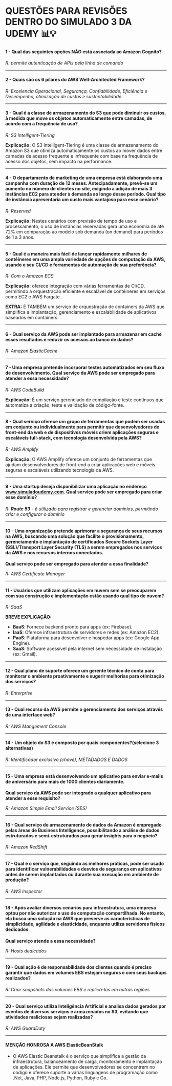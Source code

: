 # QUESTÕES PARA REVISÕES DENTRO DO SIMULADO 3 DA UDEMY 📊💡

#### **1 - Qual das seguintes opções NÃO está associada ao Amazon Cognito?**

*R: permite autenticação de APIs pela linha de comando*

---

#### **2 - Quais são os 6 pilares do AWS Well-Architected Framework?**

*R: Excelencia Operacional, Segurança, Confiabilidade, Eficiência e Desempenho, otimização de custos e sustentabilidade.*

---

#### **3 - Qual é a classe de armazenamento do S3 que pode diminuir os custos, à medida que move os objetos automaticamente entre camadas, de acordo com a frequência de uso?**

*R: S3 Intelligent-Tiering*

**Explicação:** O S3 Intelligent-Tiering é uma classe de armazenamento do Amazon S3 que otimiza automaticamente os custos ao mover dados entre camadas de acesso frequente e infrequente com base na frequência de acesso dos objetos, sem impacto na performance.

---

#### **4 - O departamento de marketing de uma empresa está elaborando uma campanha com duração de 12 meses. Antecipadamente, prevê-se um aumento no número de clientes no site, exigindo a adição de mais 3 instâncias EC2 para atender à demanda ao longo desse período. Qual tipo de instância apresentaria um custo mais vantajoso para esse cenário?**

*R: Reserved*

**Explicação:** Nestes cenários com previsão de tempo de uso e processamento, o uso de instâncias reservadas gera uma economia de até 72% em comparação ao modelo sob demanda (on demand) para períodos de 1 a 3 anos.

---

#### **5 - Qual é a maneira mais fácil de lançar rapidamente milhares de contêineres em uma ampla variedade de opções de computação da AWS, usando o seu CI/CD e ferramentas de automação de sua preferência?**

*R: Com o Amazon ECS*

**Explicação:** oferece integração com várias ferramentas de CI/CD, permitindo a orquestração eficiente e escalável de contêineres em serviços como EC2 e AWS Fargate.

**EXTRA:** É TAMBÉM um serviço de orquestração de containers da AWS que simplifica a implantação, gerenciamento e escalabilidade de aplicativos baseados em containers.

---

#### **6 - Qual serviço da AWS pode ser implantado para armazenar em cache esses resultados e reduzir os acessos ao banco de dados?**

*R: Amazon ElasticCache*

---

#### **7 - Uma empresa pretende incorporar testes automatizados em seu fluxo de desenvolvimento. Qual serviço da AWS pode ser empregado para atender a essa necessidade?**

*R: AWS CodeBuild*

**Explicação:** É um serviço gerenciado de compilação e teste contínuos que automatiza a criação, teste e validação de código-fonte.

---

#### **8 - Qual serviço oferece um grupo de ferramentas que podem ser usadas em conjunto ou individualmente para permitir que desenvolvedores de front-end da web e de dispositivos móveis criem aplicações seguras e escaláveis full-stack, com tecnologia desenvolvida pela AWS?**

*R: AWS Amplify*

**Explicação:** O AWS Amplify oferece um conjunto de ferramentas que ajudam desenvolvedores de front-end a criar aplicações web e móveis seguras e escaláveis utilizando tecnologia da AWS.

---

#### **9 - Uma startup deseja disponibilizar uma aplicação no endereço www.simuladoudemy.com. Qual serviço pode ser empregado para criar esse domínio?**

*R: **Route 53**   - é utilizado para registrar e gerenciar domínios, permitindo criar e configurar o domínio*

---

#### **10 - Uma organização pretende aprimorar a segurança de seus recursos na AWS, buscando uma solução que facilite o provisionamento, gerenciamento e implantação de certificados Secure Sockets Layer (SSL)/Transport Layer Security (TLS) a serem empregados nos serviços da AWS e nos recursos internos conectados.**

**Qual serviço pode ser empregado para atender a essa finalidade?**

*R: AWS Certificate Manager*

---

#### **11 - Usuários que utilizam aplicações em nuvem sem se preocuparem com sua construção e implementação estão usando qual tipo de nuvem?**

*R: SaaS*

**BREVE EXPLICAÇÃO:** 
- **BaaS**: Fornece backend pronto para apps (ex: Firebase).
- **IaaS**: Oferece infraestrutura de servidores e redes (ex: Amazon EC2).
- **PaaS**: Plataforma para desenvolver e hospedar apps (ex: Google App Engine).
- **SaaS**: Software acessível pela internet sem necessidade de instalação (ex: Gmail).

---

#### **12 - Qual plano de suporte oferece um gerente técnico de conta para monitorar o ambiente proativamente e sugerir melhorias para otimização dos serviços?**

*R: Enterprise*

---

#### **13 - Qual recurso da AWS permite o gerenciamento dos serviços através de uma interface web?**

*R: AWS Mangement Console*

---

#### **14 - Um objeto do S3 é composto por quais componentes?(selecione 3 alternativas)**

*R: Identificador exclusivo (chave), METADADOS E DADOS*

---

#### **15 - Uma empresa está desenvolvendo um aplicativo para enviar e-mails de aniversário para mais de 1000 clientes diariamente.**

**Qual serviço da AWS pode ser integrado a qualquer aplicativo para atender a esse requisito?**

*R: Amazon Simple Email Service (SES)*

---

#### **16 - Qual serviço de armazenamento de dados da Amazon é empregado pelas áreas de Business Intelligence, possibilitando a análise de dados estruturados e semi-estruturados para gerar insights para o negócio?**

*R: Amazon RedShift*

---

#### **17 - Qual é o serviço que, seguindo as melhores práticas, pode ser usado para identificar vulnerabilidades e desvios de segurança em aplicativos antes de serem implantados ou durante sua execução em ambiente de produção?**

*R: AWS Inspector*

---

#### **18 - Após avaliar diversos cenários para infraestrutura, uma empresa optou por não autorizar o uso de computação compartilhada. No entanto, ela busca uma solução na AWS que preserve as características de simplicidade, agilidade e elasticidade, enquanto utiliza servidores físicos dedicados.**

**Qual serviço atende a essa necessidade?**

*R: Hosts dedicados*

---

#### **19 - Qual ação é de responsabilidade dos clientes quando é preciso garantir que dados em volumes EBS  estejam seguros e com seus backups realizados?**

*R: Criar snapshots dos volumes EBS e replicá-los em outras regiões*

---

#### **20 - Qual serviço utiliza Inteligência Artificial e analisa dados gerados por eventos de diversos serviços e armazenados no S3, evitando que atividades maliciosas sejam realizadas?**

*R: AWS GuardDuty* 

---

#### MENÇÃO HONROSA A **AWS ElasticBeanStalk**

- O AWS Elastic Beanstalk é o serviço que simplifica a gestão da infraestrutura, balanceamento de carga, monitoramento e implantação de aplicações. Ele permite que desenvolvedores se concentrem no código e oferece suporte a várias linguagens de programação como .Net, Java, PHP, Node.js, Python, Ruby e Go.
